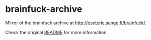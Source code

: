 # brainfuck-archive

Mirror of the brainfuck archive at http://esoteric.sange.fi/brainfuck/.

Check the original [README](./README.txt) for more information.
